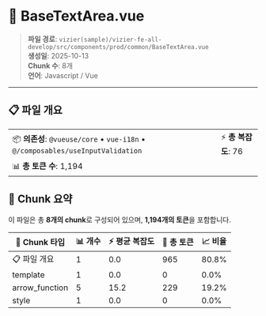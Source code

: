 # 📄 BaseTextArea.vue

> **파일 경로**: `vizier(sample)/vizier-fe-all-develop/src/components/prod/common/BaseTextArea.vue`  
> **생성일**: 2025-10-13  
> **Chunk 수**: 8개  
> **언어**: Javascript / Vue
---





## 📋 파일 개요

| | |
|--|--|
| 📦 **의존성**: `@vueuse/core` • `vue-i18n` • `@/composables/useInputValidation` | ⚡ **총 복잡도**: 76 |
| 📊 **총 토큰 수**: 1,194 |  |






## 🧩 Chunk 요약

이 파일은 총 **8개의 chunk**로 구성되어 있으며, **1,194개의 토큰**을 포함합니다.

| 🧩 Chunk 타입 | 📊 개수 | ⚡ 평균 복잡도 | 📝 총 토큰 | 📈 비율 |
|---------------|--------|-------------|----------|--------|
| 📋 파일 개요 | 1 | 0.0 | 965 | 80.8% |
| template | 1 | 0.0 | 0 | 0.0% |
| arrow_function | 5 | 15.2 | 229 | 19.2% |
| style | 1 | 0.0 | 0 | 0.0% |

